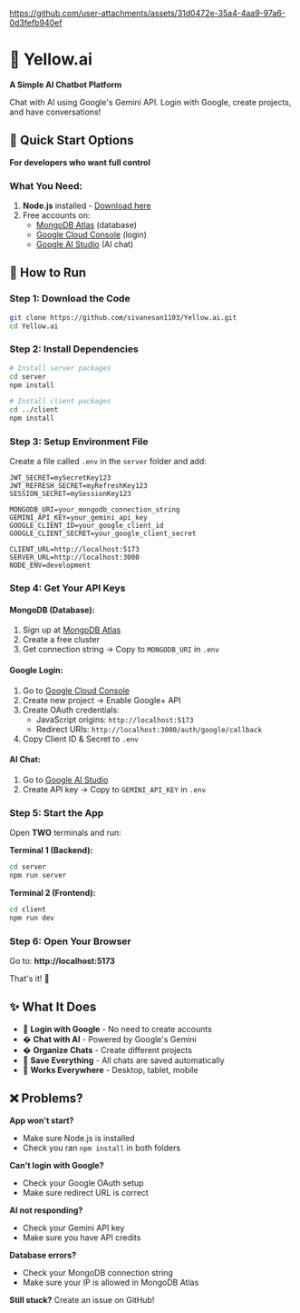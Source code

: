 



https://github.com/user-attachments/assets/31d0472e-35a4-4aa9-97a6-0d3fefb940ef




# 🤖 Yellow.ai
**A Simple AI Chatbot Platform**

Chat with AI using Google's Gemini API. Login with Google, create projects, and have conversations!

## 🚀 Quick Start Options
**For developers who want full control**

### What You Need:
1. **Node.js** installed - [Download here](https://nodejs.org/)
2. Free accounts on:
   - [MongoDB Atlas](https://www.mongodb.com/atlas) (database)
   - [Google Cloud Console](https://console.cloud.google.com/) (login)
   - [Google AI Studio](https://aistudio.google.com/) (AI chat)

## 🚀 How to Run

### Step 1: Download the Code
```bash
git clone https://github.com/sivanesan1103/Yellow.ai.git
cd Yellow.ai
```

### Step 2: Install Dependencies
```bash
# Install server packages
cd server
npm install

# Install client packages  
cd ../client
npm install
```

### Step 3: Setup Environment File
Create a file called `.env` in the `server` folder and add:

```env
JWT_SECRET=mySecretKey123
JWT_REFRESH_SECRET=myRefreshKey123
SESSION_SECRET=mySessionKey123

MONGODB_URI=your_mongodb_connection_string
GEMINI_API_KEY=your_gemini_api_key
GOOGLE_CLIENT_ID=your_google_client_id
GOOGLE_CLIENT_SECRET=your_google_client_secret

CLIENT_URL=http://localhost:5173
SERVER_URL=http://localhost:3000
NODE_ENV=development
```

### Step 4: Get Your API Keys

#### MongoDB (Database):
1. Sign up at [MongoDB Atlas](https://www.mongodb.com/atlas)
2. Create a free cluster
3. Get connection string → Copy to `MONGODB_URI` in `.env`

#### Google Login:
1. Go to [Google Cloud Console](https://console.cloud.google.com/)
2. Create new project → Enable Google+ API
3. Create OAuth credentials:
   - JavaScript origins: `http://localhost:5173`
   - Redirect URIs: `http://localhost:3000/auth/google/callback`
4. Copy Client ID & Secret to `.env`

#### AI Chat:
1. Go to [Google AI Studio](https://aistudio.google.com/)
2. Create API key → Copy to `GEMINI_API_KEY` in `.env`

### Step 5: Start the App

Open **TWO** terminals and run:

**Terminal 1 (Backend):**
```bash
cd server
npm run server
```

**Terminal 2 (Frontend):**
```bash
cd client
npm run dev
```

### Step 6: Open Your Browser
Go to: **http://localhost:5173**

That's it! 🎉

## ✨ What It Does

- 🔐 **Login with Google** - No need to create accounts
- � **Chat with AI** - Powered by Google's Gemini
- � **Organize Chats** - Create different projects
- 💾 **Save Everything** - All chats are saved automatically
- 📱 **Works Everywhere** - Desktop, tablet, mobile

## ❌ Problems?

**App won't start?**
- Make sure Node.js is installed
- Check you ran `npm install` in both folders

**Can't login with Google?**  
- Check your Google OAuth setup
- Make sure redirect URL is correct

**AI not responding?**
- Check your Gemini API key
- Make sure you have API credits

**Database errors?**
- Check your MongoDB connection string
- Make sure your IP is allowed in MongoDB Atlas

**Still stuck?** Create an issue on GitHub!
